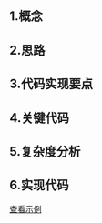 ## 1.概念 
    
## 2.思路
    
## 3.代码实现要点
  
    
## 4.关键代码

## 5.复杂度分析  

## 6.实现代码
   [查看示例](./ShellSort.java)